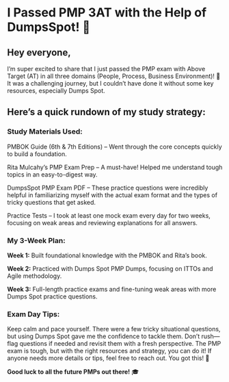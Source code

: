# I Passed PMP 3AT with the Help of DumpsSpot! 🎉

## Hey everyone,

I’m super excited to share that I just passed the PMP exam with Above Target (AT) in all three domains (People, Process, Business Environment)! 🎯 It was a challenging journey, but I couldn’t have done it without some key resources, especially Dumps Spot.

## Here’s a quick rundown of my study strategy:

### Study Materials Used:
PMBOK Guide (6th & 7th Editions) – Went through the core concepts quickly to build a foundation.

Rita Mulcahy’s PMP Exam Prep – A must-have! Helped me understand tough topics in an easy-to-digest way.

DumpsSpot PMP Exam PDF – These practice questions were incredibly helpful in familiarizing myself with the actual exam format and the types of tricky questions that get asked.

Practice Tests – I took at least one mock exam every day for two weeks, focusing on weak areas and reviewing explanations for all answers.

### My 3-Week Plan:
**Week 1:** Built foundational knowledge with the PMBOK and Rita’s book.

**Week 2:** Practiced with Dumps Spot PMP Dumps, focusing on ITTOs and Agile methodology.

**Week 3:** Full-length practice exams and fine-tuning weak areas with more Dumps Spot practice questions.

### Exam Day Tips:
Keep calm and pace yourself. There were a few tricky situational questions, but using Dumps Spot gave me the confidence to tackle them.
Don’t rush—flag questions if needed and revisit them with a fresh perspective.
The PMP exam is tough, but with the right resources and strategy, you can do it! If anyone needs more details or tips, feel free to reach out. You got this! 💪

**Good luck to all the future PMPs out there!** 🎓
